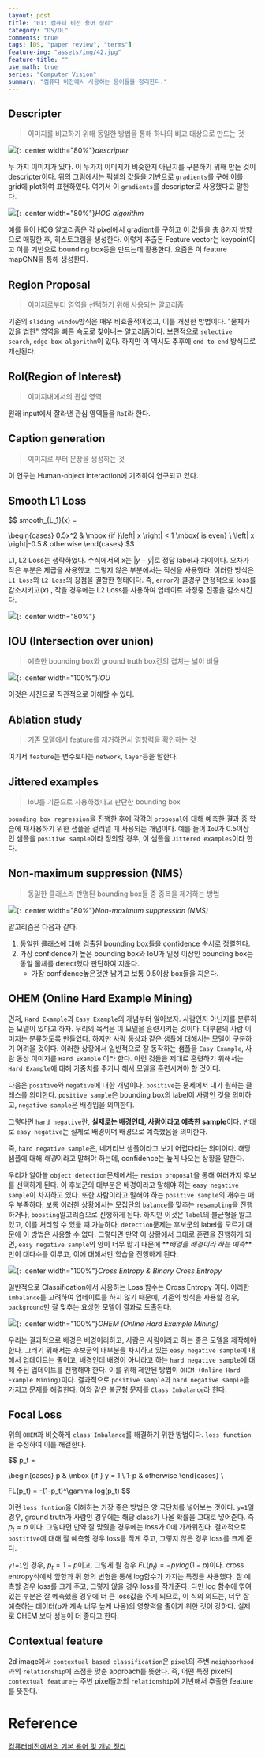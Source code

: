 ```yaml
---
layout: post
title: "01: 컴퓨터 비전 용어 정리"
category: "DS/DL"
comments: true
tags: [DS, "paper review", "terms"]
feature-img: "assets/img/42.jpg"
feature-title: ""
use_math: true
series: "Computer Vision"
summary: "컴퓨터 비전에서 사용하는 용어들을 정리한다."
---
```


## Descripter

> 이미지를 비교하기 위해 동일한 방법을 통해 하나의 비교 대상으로 만드는 것

![](https://miro.medium.com/max/593/1*K68boX7fmtsYmyG2LlcmhQ.jpeg){: .center width="80%"}_descripter_

두 가지 이미지가 있다. 이 두가지 이미지가 비슷한지 아닌지를 구분하기 위해 만든 것이 descripter이다. 위의 그림에서는 픽셀의 값들을 기반으로 `gradients`를 구해 이를 grid에 plot하여 표현하였다. 여기서 이 `gradients`를 descripter로 사용했다고 말한다.

![](https://img1.daumcdn.net/thumb/R1280x0/?scode=mtistory2&fname=https%3A%2F%2Fblog.kakaocdn.net%2Fdn%2F9LBYd%2FbtqA2VjFlEl%2FwHdGhznBKKUkKYuufpfaO1%2Fimg.png){: .center width="80%"}_HOG algorithm_

예를 들어 HOG 알고리즘은 각 pixel에서 gradient를 구하고 이 값들을 총 8가지 방향으로 매핑한 후, 히스토그램을 생성한다. 이렇게 추출돈 Feature vector는 keypoint이고 이를 기반으로 bounding box등을 만드는데 활용한다. 요즘은 이 feature mapCNN을 통해 생성한다.

## Region Proposal

> 이미지로부터 영역을 선택하기 위해 사용되는 알고리즘

기존의 `sliding window`방식은 매우 비효율적이었고, 이를 개선한 방법이다. "물체가 있을 법한" 영역을 빠른 속도로 찾아내는 알고리즘이다. 보편적으로 `selective search`, `edge box algorithm`이 있다. 하지만 이 역시도 추후에 `end-to-end` 방식으로 개선된다.

## RoI(Region of Interest)

> 이미지내에서의 관심 영역

원래 input에서 잘라낸 관심 영역들을 `RoI`라 한다.

## Caption generation

> 이미지로 부터 문장을 생성하는 것

이 연구는 Human-object interaction에 기초하여 연구되고 있다.

## Smooth L1 Loss

$$
smooth_{L_1}(x) =

\begin{cases}
0.5x^2 & \mbox {if }\left| x \right| < 1 \mbox{ is even} \\
\left| x \right|-0.5 & otherwise
\end{cases}
$$

L1, L2 Loss는 생략하였다. 수식에서의 x는 $|y-\hat{y}|$로 정답 label과 차이이다. 오차가 작은 부분은 제곱을 사용했고, 그렇지 않은 부분에서는 직선을 사용했다. 이러한 방식은 `L1 Loss`와 `L2 Loss`의 장점을 결합한 형태이다. 즉, `error`가 클경우 안정적으로 loss를 감소시키고($x$)
, 작을 경우에는 L2 Loss를 사용하여 업데이트 과정중 진동을 감소시킨다.

![](https://img1.daumcdn.net/thumb/R1280x0/?scode=mtistory2&fname=https%3A%2F%2Fblog.kakaocdn.net%2Fdn%2Fbz02fP%2FbtqA3eDjKfT%2FP8HHzmOivZTkIeGAZnPwBK%2Fimg.png){: .center width="80%"}

## IOU (Intersection over union)

> 예측한 bounding box와 ground truth box간의 겹치는 넓이 비율

![](https://img1.daumcdn.net/thumb/R1280x0/?scode=mtistory2&fname=https%3A%2F%2Fblog.kakaocdn.net%2Fdn%2Fqtl0q%2FbtqA6pYBQLE%2FjZeHHTpFgEXMkGrQCXDhqK%2Fimg.png){: .center width="100%"}_IOU_

이것은 사진으로 직관적으로 이해할 수 있다.

## Ablation study

> 기존 모델에서 feature를 제거하면서 영향력을 확인하는 것

여기서 `feature`는 변수보다는 `network`, `layer`등을 말한다.

## Jittered examples

> IoU를 기준으로 사용하겠다고 판단한 bounding box

`bounding box regression`을 진행한 후에 각각의 `proposal`에 대해 예측한 결과 중 학습에 재사용하기 위한 샘플을 걸러낼 때 사용되는 개념이다. 예를 들어 `IoU`가 0.5이상 인 샘플을 `positive sample`이라 정의할 경우, 이 샘플을 `Jittered examples`이라 한다.

## Non-maximum suppression (NMS)

> 동일한 클래스라 판명된 bounding box들 중 중복을 제거하는 방법

![](https://blog.kakaocdn.net/dn/dzskGm/btqx0sScMdc/Qs7dKbEzZIFR0U5MxzsAP0/img.png){: .center width="80%"}_Non-maximum suppression (NMS)_

알고리즘은 다음과 같다.

1. 동일한 클래스에 대해 검출된 bounding box들을 confidence 순서로 정렬한다.
2. 가장 confidence가 높은 bounding box와 IoU가 일정 이상인 bounding box는 동일 물체를 detect했다 판단하여 지운다.
   - 가장 confidence높은것만 남기고 보통 0.5이상 box들을 지운다.

## OHEM (Online Hard Example Mining)

먼저, `Hard Example`과 `Easy Example`의 개념부터 알아보자. 사람인지 아닌지를 분류하는 모델이 있다고 하자. 우리의 목적은 이 모델을 훈련시키는 것이다. 대부분의 사람 이미지는 분류하도록 만들었다. 하지만 사람 동상과 같은 샘플에 대해서는 모델이 구분하기 어려울 것이다. 이러한 상황에서 일반적으로 잘 동작하는 샘플을 `Easy Example`, 사람 동상 이미지를 `Hard Example` 이라 한다. 이런 것들을 제대로 훈련하기 위해서는 `Hard Example`에 대해 가중치를 주거나 해서 모델을 훈련시켜야 할 것이다.

다음은 `positive`와 `negative`에 대한 개념이다. `positive`는 문제에서 내가 원하는 클래스를 의미한다. `positive sample`은 bounding box의 label이 사람인 것을 의미하고, `negative sample`은 배경임을 의미한다.

그렇다면 `hard negative`란, **실제로는 배경인데, 사람이라고 예측한 sample**이다. 반대로 `easy negative`는 실제로 배경이며 배경으로 예측했음을 의미한다.

즉, `hard negative sample`은, 네거티브 샘플이라고 보기 어렵다라는 의미이다. 해당 샘플에 대해 *배경*이라고 말해야 하는데, confidence는 높게 나오는 상황을 말한다.

우리가 알아볼 `object detection`문제에서는 `resion proposal`을 통해 여러가지 후보를 선택하게 된다. 이 후보군의 대부분은 배경이라고 말해야 하는 `easy negative sample`이 차지하고 있다. 또한 사람이라고 말해야 하는 `positive sample`의 개수는 매우 부족하다. 보통 이러한 상황에서는 모집단의 `balance`를 맞추는 `resampling`을 진행하거나, `boosting`알고리즘으로 진행하게 된다. 하지만 이것은 `label`의 불균형을 알고있고, 이를 처리할 수 있을 때 가능하다. `detection`문제는 후보군의 label을 모르기 때문에 이 방법은 사용할 수 없다. 그렇다면 만약 이 상황에서 그대로 훈련을 진행하게 되면, `easy negative sample`의 양이 너무 많기 때문에 **_배경을 배경이라 하는 예측_**만이 대다수를 이루고, 이에 대해서만 학습을 진행하게 된다.

![](https://img1.daumcdn.net/thumb/R1280x0/?scode=mtistory2&fname=https%3A%2F%2Fblog.kakaocdn.net%2Fdn%2FbF24Qv%2FbtqB1HkB3mV%2FUSiGT6rJJmblKDwhxYGVV0%2Fimg.png){: .center width="100%"}_Cross Entropy & Binary Cross Entropy_

일반적으로 Classification에서 사용하는 Loss 함수는 Cross Entropy 이다. 이러한 `imbalance`를 고려하여 업데이트를 하지 않기 때문에, 기존의 방식을 사용할 경우, `background`만 잘 맞추는 요상한 모델이 결과로 도출된다.

![](https://img1.daumcdn.net/thumb/R1280x0/?scode=mtistory2&fname=https%3A%2F%2Fblog.kakaocdn.net%2Fdn%2FbT09uA%2FbtqCPAKK5gc%2FI0CM7QEhghXMx9kbptJbJk%2Fimg.png){: .center width="100%"}_OHEM (Online Hard Example Mining)_

우리는 결과적으로 배경은 배경이라하고, 사람은 사람이라고 하는 좋은 모델을 제작해야 한다. 그러기 위해서는 후보군의 대부분을 차지하고 있는 `easy negative sample`에 대해서 업데이트는 줄이고, 배경인데 배경이 아니라고 하는 `hard negative sample`에 대해 주된 업데이트를 진행해야 한다. 이를 위해 제안된 방법이 `OHEM (Online Hard Example Mining)`이다. 결과적으로 `positive sample`과 `hard negative sample`을 가지고 문제를 해결한다. 이와 같은 불균형 문제를 `Class Imbalance`라 한다.

## Focal Loss

위의 `OHEM`과 비슷하게 `class Imbalance`를 해결하기 위한 방법이다. `loss function`을 수정하여 이를 해결한다.

$$
p_t =

\begin{cases}
p & \mbox {if } y = 1 \\
1-p & otherwise
\end{cases}
\\

FL(p_t) = -(1-p_t)^\gamma log(p_t)
$$

이런 `loss funtion`을 이해하는 가장 좋은 방법은 양 극단치를 넣어보는 것이다. `y=1`일 경우, ground truth가 사람인 경우에는 해당 class가 나올 확률을 그대로 넣어준다. 즉 $p_t = p$ 이다. 그렇다면 만약 잘 맞췄을 경우에는 loss가 0에 가까워진다. 결과적으로 `postitive`에 대해 잘 예측할 경우 loss를 작게 주고, 그렇지 않은 경우 loss를 크게 준다.

`y!=1`인 경우, $p_t = 1-p$이고, 그렇게 될 경우 $FL(p_t) = -p\gamma log(1-p)$이다. cross entropy식에서 앞항과 뒤 항의 변형을 통해 log함수가 가지는 특징을 사용했다. 잘 예측할 경우 loss를 크게 주고, 그렇지 않을 경우 loss를 작게준다. 다만 log 함수에 엮여 있는 부분은 잘 예측했을 경우에 더 큰 loss값을 주게 되므로, 이 식의 의도는, 너무 잘 예측하는 데이터(p가 계속 너무 높게 나옴)의 영향력을 줄이기 위한 것이 강하다. 실제로 OHEM 보다 성능이 더 좋다고 한다.

## Contextual feature

2d image에서 `contextual based classification`은 `pixel`의 주변 `neighborhood` 과의 `relationship`에 초점을 맞춘 approach를 뜻한다. 즉, 어떤 특정 pixel의 `contextual feature`는 주변 pixel들과의 `relationship`에 기반해서 추출한 feature를 뜻한다.

# Reference

[컴퓨터비전에서의 기본 용어 및 개념 정리](https://ganghee-lee.tistory.com/33)
